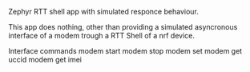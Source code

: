 Zephyr RTT shell app with simulated responce behaviour.

This app does nothing, other than providing a simulated asyncronous interface of a modem trough a RTT Shell of a nrf device.

Interface commands
modem start
modem stop
modem set <whatever>
modem get uccid
modem get imei
